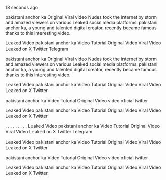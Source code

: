 18 seconds ago

pakistani anchor ka Original Viral video Nudes took the internet by storm and amazed viewers on various Leaked social media platforms. pakistani anchor ka, a young and talented digital creator, recently became famous thanks to this interesting video.

L𝚎aked Video pakistani anchor ka Video Tutorial Original Video Viral Video L𝚎aked on X Twitter Telegram

pakistani anchor ka Original Viral video Nudes took the internet by storm and amazed viewers on various Leaked social media platforms. pakistani anchor ka, a young and talented digital creator, recently became famous thanks to this interesting video.

L𝚎aked Video pakistani anchor ka Video Tutorial Original Video Viral Video L𝚎aked on X Twitter

pakistani anchor ka Video Tutorial Original Video video oficial twitter

L𝚎aked Video pakistani anchor ka Video Tutorial Original Video Viral Video L𝚎aked on X Twitter

. . . . . . . . . L𝚎aked Video pakistani anchor ka Video Tutorial Original Video Viral Video L𝚎aked on X Twitter Telegram

L𝚎aked Video pakistani anchor ka Video Tutorial Original Video Viral Video L𝚎aked on X Twitter

pakistani anchor ka Video Tutorial Original Video video oficial twitter

L𝚎aked Video pakistani anchor ka Video Tutorial Original Video Viral Video L𝚎aked on X Twitter.
